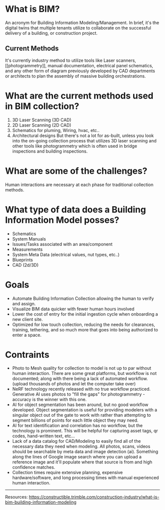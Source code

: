 # What is BIM?
An acronym for Building Information Modeling/Management. In brief, it's the digital twins that multiple tenants utilize to collaborate on the successful delivery of a building, or construction project. 

## Current Methods
It's currently industry method to utilize tools like Laser scanners, [[photogrammetry]], manual documentation, electrical panel schematics, and any other form of diagram previously developed by CAD departments or architects to plan the assembly of massive building orchestrations. 


# What are the current methods used in BIM collection? 
1. 3D Laser Scanning (3D CAD)
2. 2D Laser Scanning (2D CAD)
3. Schematics for pluming, Wiring, hvac, etc.. 
4. Architectural designs 
But there's not a lot for as-built, unless you look into the on-going collection process that utilizes 3D laser scanning and other tools like photogrammetry which is often used in bridge inspections and building inspections.

# What are some of the challenges? 
Human interactions are necessary at each phase for traditional collection methods. 

# What type of data does a Building Information Model posses? 
- Schematics
- System Manuals
- Issues/Tasks associated with an area/component
- Measurements
- System Meta Data (electrical values, nut types, etc..)
- Blueprints
- CAD (2d/3D)

# Goals
- Automate Building Information Collection allowing the human to verify and assign. 
- Visualize BIM data quicker with fewer human hours involved
- Lower the cost of entry for the initial ingestion cycle when onboarding a new client site. 
- Optimized for low touch collection, reducing the needs for clearances, training, tethering, and so much more that goes into being authorized to enter a space. 

# Contraints
- Photo to Mesh quality for collection to model is not up to par without human interaction. There are some great platforms, but workflow is not documented; along with there being a lack of automated workflow. (upload thousands of photos and let the computer take over)
- NeRF technology recently released with no true workflow practiced. Generative AI uses photos to "fill the gaps" for photogrammetry - accuracy is the winner with this one. 
- AI for object segmentation has been around, but no good workflow developed. Object segmentation is useful for providing modelers with a singular object out of the gate to work with rather than attempting to segment billions of points for each little object they may need. 
- AI for text identification and correlation has no workflow, but the technology is prominent. This will be helpful for capturing asset tags, qr codes, hand-written text, etc...
- Lack of a data catalog for CAD/Modeling to easily find all of the necessary data they need when modeling. All photos, scans, videos should be searchable by meta data and image detection (ai). Something along the lines of Google image search where you can upload a reference image and it'll populate where that source is from and high confidence matches. 
- Collection times require extensive planning, expensive hardware/software, and long processing times with manual experienced human interaction. 

--- 

Resources: 
https://constructible.trimble.com/construction-industry/what-is-bim-building-information-modeling 

